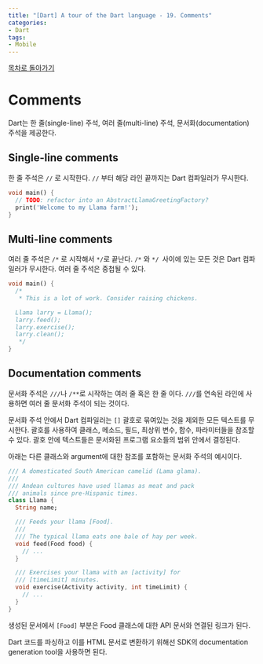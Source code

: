 ```yaml
---
title: "[Dart] A tour of the Dart language - 19. Comments"
categories:
- Dart
tags:
- Mobile
---
```


[목차로 돌아가기](/dart/a-tour-of-the-dart-language/)

# Comments

Dart는 한 줄(single-line) 주석, 여러 줄(multi-line) 주석, 문서화(documentation) 주석을 제공한다.

## Single-line comments

한 줄 주석은 `//` 로 시작한다. `//` 부터 해당 라인 끝까지는 Dart 컴파일러가 무시한다.

``` dart
void main() {
  // TODO: refactor into an AbstractLlamaGreetingFactory?
  print('Welcome to my Llama farm!');
}
```

## Multi-line comments

여러 줄 주석은 `/*` 로 시작해서 `*/`로 끝난다. `/*` 와 `*/ `사이에 있는 모든 것은 Dart 컴파일러가 무시한다. 여러 줄 주석은 중첩될 수 있다.

``` dart
void main() {
  /*
   * This is a lot of work. Consider raising chickens.

  Llama larry = Llama();
  larry.feed();
  larry.exercise();
  larry.clean();
   */
}
```

## Documentation comments

문서화 주석은 `///`나 `/**`로 시작하는 여러 줄 혹은 한 줄 이다. `///`를 연속된 라인에 사용하면 여러 줄 문서화 주석이 되는 것이다.

문서화 주석 안에서 Dart 컴파일러는 `[]` 괄호로 묶여있는 것을 제외한 모든 텍스트를 무시한다. 괄호를 사용하여 클래스, 메소드, 필드, 최상위 변수, 함수, 파라미터들을 참조할 수 있다. 괄호 안에 텍스트들은 문서화된 프로그램 요소들의 범위 안에서 결정된다.

아래는 다른 클래스와 argument에 대한 참조를 포함하는 문서화 주석의 예시이다.

``` dart
/// A domesticated South American camelid (Lama glama).
///
/// Andean cultures have used llamas as meat and pack
/// animals since pre-Hispanic times.
class Llama {
  String name;

  /// Feeds your llama [Food].
  ///
  /// The typical llama eats one bale of hay per week.
  void feed(Food food) {
    // ...
  }

  /// Exercises your llama with an [activity] for
  /// [timeLimit] minutes.
  void exercise(Activity activity, int timeLimit) {
    // ...
  }
}
```

생성된 문서에서 `[Food]` 부분은 Food 클래스에 대한 API 문서와 연결된 링크가 된다.

Dart 코드를 파싱하고 이를 HTML 문서로 변환하기 위해선 SDK의 documentation generation tool을 사용하면 된다.
